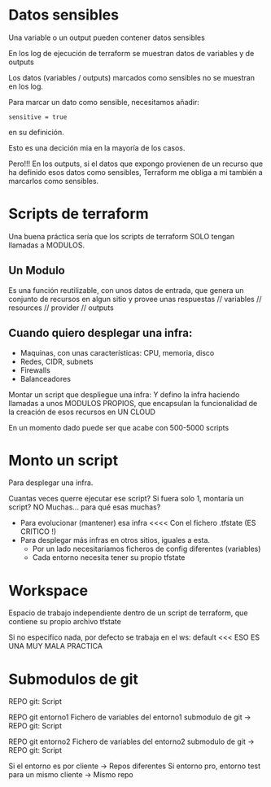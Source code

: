# Datos sensibles

Una variable o un output pueden contener datos sensibles

En los log de ejecución de terraform se muestran datos de variables y de outputs

Los datos (variables / outputs) marcados como sensibles no se muestran en los log.

Para marcar un dato como sensible, necesitamos añadir:

    sensitive = true

en su definición.

Esto es una decición mia en la mayoría de los casos.

Pero!!! En los outputs, si el datos que expongo provienen de un recurso que ha definido esos datos como sensibles,
Terraform me obliga a mi también a marcarlos como sensibles.

# Scripts de terraform

Una buena práctica sería que los scripts de terraform SOLO tengan llamadas a MODULOS.

## Un Modulo

Es una función reutilizable, con unos datos de entrada, que genera un conjunto de recursos en algun sitio y provee unas respuestas
                                // variables            // resources                        // provider           // outputs

## Cuando quiero desplegar una infra:

- Maquinas, con unas características: CPU, memoria, disco
- Redes, CIDR, subnets
- Firewalls
- Balanceadores

Montar un script que despliegue una infra: Y defino la infra
haciendo llamadas a unos MODULOS PROPIOS, que encapsulan la funcionalidad de la 
creación de esos recursos en UN CLOUD

En un momento dado puede ser que acabe con 500-5000 scripts

# Monto un script

Para desplegar una infra.

Cuantas veces querre ejecutar ese script? 
Si fuera solo 1, montaría un script? NO
Muchas... para qué esas muchas?
- Para evolucionar (mantener) esa infra <<<< Con el fichero .tfstate (ES CRITICO !)
- Para desplegar más infras en otros sitios, iguales a esta.
    - Por un lado necesitariamos ficheros de config diferentes (variables)
    - Cada entorno necesita tener su propio tfstate


# Workspace

Espacio de trabajo independiente dentro de un script de terraform, que contiene su propio archivo tfstate

Si no especifico nada, por defecto se trabaja en el ws: default <<< ESO ES UNA MUY MALA PRACTICA

# Submodulos de git

REPO git: Script

REPO git entorno1
    Fichero de variables del entorno1
    submodulo de git -> REPO git: Script
    

REPO git entorno2
    Fichero de variables del entorno2
    submodulo de git -> REPO git: Script    
    
Si el entorno es por cliente -> Repos diferentes
Si entorno pro, entorno test para un mismo cliente -> Mismo repo